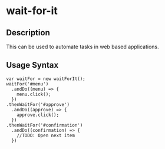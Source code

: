 # wait-for-it
## Description
This can be used to automate tasks in web based applications.
## Usage Syntax
```
var waitFor = new waitForIt();
waitFor('#menu')
  .andDo((menu) => {
    menu.click();
  })
.thenWaitFor('#approve')
  .andDo((approve) => {
    approve.click();
  })
.thenWaitFor('#confirmation')
  .andDo((confirmation) => {
    //TODO: Open next item
  })
```
